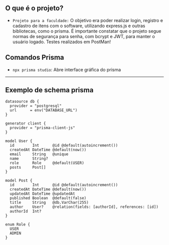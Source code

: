 ## O que é o projeto?

- `Projeto para a faculdade:` O objetivo era poder realizar login, registro e cadastro de itens com o software, utilizando express.js e outras bibliotecas, como o prisma. É importante constatar que o projeto segue normas de segurança para senha, com bcrypt e JWT, para manter o usuário logado. Testes realizados em PostMan!

## Comandos Prisma

- `npx prisma studio`: Abre interface gráfica do prisma

---

## Exemplo de schema prisma

```prisma
datasource db {
  provider = "postgresql"
  url      = env("DATABASE_URL")
}

generator client {
  provider = "prisma-client-js"
}

model User {
  id        Int      @id @default(autoincrement())
  createdAt DateTime @default(now())
  email     String   @unique
  name      String?
  role      Role     @default(USER)
  posts     Post[]
}

model Post {
  id        Int      @id @default(autoincrement())
  createdAt DateTime @default(now())
  updatedAt DateTime @updatedAt
  published Boolean  @default(false)
  title     String   @db.VarChar(255)
  author    User?    @relation(fields: [authorId], references: [id])
  authorId  Int?
}

enum Role {
  USER
  ADMIN
}
```
